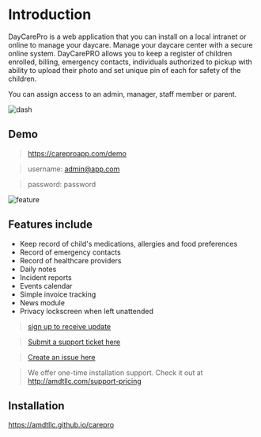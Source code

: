 # Introduction

DayCarePro is a web application that you can install on a local intranet or online to manage your daycare.
Manage your daycare center with a secure online system. DayCarePRO allows you to keep a register of children enrolled, billing, emergency contacts, individuals authorized to pickup with ability to upload their photo and set unique pin of each for safety of the children.

You can assign access to an admin, manager, staff member or parent.

![dash](https://snag.gy/ZHUW01.jpg)

## Demo

> <https://careproapp.com/demo>

> username: admin@app.com

> password: password

![feature](https://snag.gy/9WnImc.jpg)

## Features include

* Keep record of child's medications, allergies and food preferences
* Record of emergency contacts
* Record of healthcare providers
* Daily notes
* Incident reports
* Events calendar
* Simple invoice tracking
* News module
* Privacy lockscreen when left unattended

> [sign up to receive update](https://careproapp.com)

> [Submit a support ticket here](https://amdtllc.com/support)

> [Create an issue here](https://github.com/amdtllc/carepro/issues)

> We offer one-time installation support. Check it out at <http://amdtllc.com/support-pricing>

## Installation

<https://amdtllc.github.io/carepro>